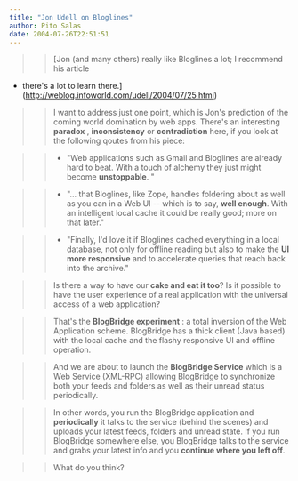```yaml
---
title: "Jon Udell on Bloglines"
author: Pito Salas
date: 2004-07-26T22:51:51
---
```



>>

>> [Jon (and many others) really like Bloglines a lot; I recommend his article
- there's a lot to learn
there.](<http://weblog.infoworld.com/udell/2004/07/25.html>)

>>

>> I want to address just one point, which is Jon's prediction of the coming
world domination by web apps. There's an interesting **paradox** ,
**inconsistency** or **contradiction** here, if you look at the following
qoutes from his piece:

>>

>>   * "Web applications such as Gmail and Bloglines are already hard to beat.
With a touch of alchemy they just might become **unstoppable**. "

>>   * "… that Bloglines, like Zope, handles foldering about as well as you
can in a Web UI -- which is to say, **well enough**. With an intelligent local
cache it could be really good; more on that later."

>>   * "Finally, I'd love it if Bloglines cached everything in a local
database, not only for offline reading but also to make the **UI more
responsive** and to accelerate queries that reach back into the archive."

>>

>> Is there a way to have our **cake and eat it too**? Is it possible to have
the user experience of a real application with the universal access of a web
application?

>>

>> That's the **BlogBridge experiment** : a total inversion of the Web
Application scheme. BlogBridge has a thick client (Java based) with the local
cache and the flashy responsive UI and offline operation.

>>

>> And we are about to launch the **BlogBridge Service** which is a Web
Service (XML-RPC) allowing BlogBridge to synchronize both your feeds and
folders as well as their unread status periodically.

>>

>> In other words, you run the BlogBridge application and **periodically** it
talks to the service (behind the scenes) and uploads your latest feeds,
folders and unread state. If you run BlogBridge somewhere else, you BlogBridge
talks to the service and grabs your latest info and you **continue where you
left off**.

>>

>> What do you think?


